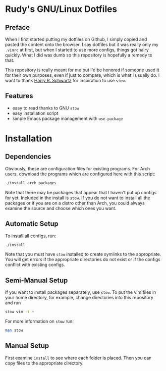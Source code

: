 # Rudy's GNU/Linux Dotfiles

## Preface

When I first started putting my dotfiles on Github, I simply copied and pasted the content onto the browser. I say dotfiles but it was really only my `.vimrc` at first, but when I started to use more configs, things got hairy quickly. What I did was dumb so this repository is hopefully a remedy to that.

This repository is really meant for me but I'd be honored if someone used it for their own purposes, even if just to compare, which is what I usually do. I want to thank [Harry R. Schwartz](https://github.com/hrs) for inspiration to use `stow`.

## Features

-   easy to read thanks to GNU `stow`
-   easy installation script
-   simple Emacs package management with `use-package`


# Installation

## Dependencies
Obviously, these are configuration files for existing programs.  For Arch users, download the programs which are configured here with this script:

```sh
./install_arch_packages
```

Note that there may be packages that appear that I haven't put up configs for yet.  Included in the install is `stow`. If you do not want to install all the packages or if you are on a distro other than Arch, you could always examine the source and choose which ones you want.


## Automatic Setup

To install all configs, run:

```sh
./install
```

Note that you must have `stow` installed to create symlinks to the appropriate.  You will get errors if the appropriate directories do not exist or if the configs conflict with existing configs.

## Semi-Manual Setup

If you want to install packages separately, use `stow`. To put the vim files in your home directory, for example, change directories into this repository and run

```sh
stow vim -t ~
```

For more information on `stow` run:

```sh
man stow
```

## Manual Setup

First examine `install` to see where each folder is placed.  Then you can copy files to the appropriate directory.

